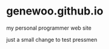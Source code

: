 genewoo.github.io
=================

my personal programmer web site

just a small change to test pressmen
 
